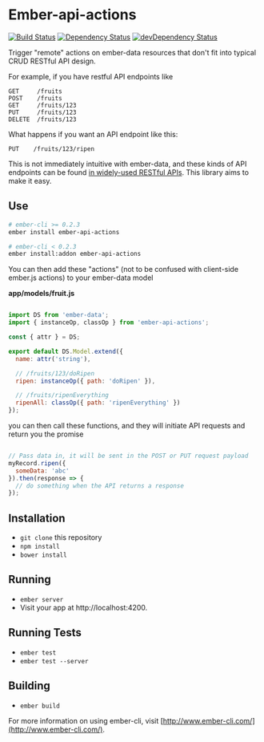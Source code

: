 # Ember-api-actions

[![Build Status](https://travis-ci.org/truenorth/ember-api-actions.svg?branch=master)](https://travis-ci.org/truenorth/ember-api-actions)
[![Dependency Status](https://david-dm.org/truenorth/ember-api-actions.svg)](https://david-dm.org/truenorth/ember-api-actions)
[![devDependency Status](https://david-dm.org/truenorth/ember-api-actions/dev-status.svg)](https://david-dm.org/truenorth/ember-api-actions#info=devDependencies)

Trigger "remote" actions on ember-data resources that don't fit into typical CRUD RESTful API design.

For example, if you have restful API endpoints like

```
GET     /fruits
POST    /fruits
GET     /fruits/123
PUT     /fruits/123
DELETE  /fruits/123
```

What happens if you want an API endpoint like this:

```
PUT    /fruits/123/ripen
```

This is not immediately intuitive with ember-data, and these kinds of API endpoints can be found [in widely-used RESTful APIs](https://developer.github.com/v3/gists/#star-a-gist). This library aims to make it easy. 


## Use
```sh
# ember-cli >= 0.2.3
ember install ember-api-actions

# ember-cli < 0.2.3
ember install:addon ember-api-actions

```

You can then add these "actions" (not to be confused with client-side ember.js actions) to your ember-data model


**app/models/fruit.js**
```js

import DS from 'ember-data';
import { instanceOp, classOp } from 'ember-api-actions';

const { attr } = DS;

export default DS.Model.extend({
  name: attr('string'),

  // /fruits/123/doRipen
  ripen: instanceOp({ path: 'doRipen' }),

  // /fruits/ripenEverything
  ripenAll: classOp({ path: 'ripenEverything' })
});

```

you can then call these functions, and they will initiate API requests and return you the promise

```js

// Pass data in, it will be sent in the POST or PUT request payload
myRecord.ripen({
  someData: 'abc'
}).then(response => {
  // do something when the API returns a response
});

```

## Installation

* `git clone` this repository
* `npm install`
* `bower install`

## Running

* `ember server`
* Visit your app at http://localhost:4200.

## Running Tests

* `ember test`
* `ember test --server`

## Building

* `ember build`

For more information on using ember-cli, visit [http://www.ember-cli.com/](http://www.ember-cli.com/).
